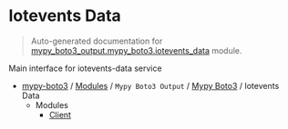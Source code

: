 # Iotevents Data

> Auto-generated documentation for [mypy_boto3_output.mypy_boto3.iotevents_data](https://github.com/vemel/mypy_boto3/blob/master/mypy_boto3_output/mypy_boto3/iotevents_data/__init__.py) module.

Main interface for iotevents-data service

- [mypy-boto3](../../../README.md#mypy_boto3) / [Modules](../../../MODULES.md#mypy-boto3-modules) / `Mypy Boto3 Output` / [Mypy Boto3](../index.md#mypy-boto3) / Iotevents Data
    - Modules
        - [Client](client.md#client)
